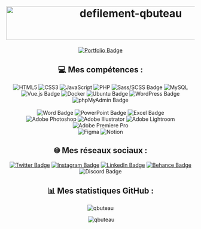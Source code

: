 <h1 align="center">
  <img src="https://readme-typing-svg.demolab.com/?lines=Bienvenue+sur+mon+GitHub+!;Je+m'appelle+Quentin+Buteau;et+je+suis+Développeur+Front-End+Junior.&font=Outfit%35Code&center=true&width=450&height=50&duration=3000&pause=1000" alt="defilement-qbuteau" width="650" height="90">
</h1>

<div align="center">

  [![Portfolio Badge](https://img.shields.io/badge/Portfolio-%23E12319?style=for-the-badge&logo=portfolio&logoColor=white)](http://qbuteau.fr/portfolio)
  
  ## 💻 Mes compétences :
  ![HTML5](https://img.shields.io/badge/html5-%23E34F26.svg?style=for-the-badge&logo=html5&logoColor=white)
  ![CSS3](https://img.shields.io/badge/css3-%231572B6.svg?style=for-the-badge&logo=css3&logoColor=white)
  ![JavaScript](https://img.shields.io/badge/javascript-%23323330.svg?style=for-the-badge&logo=javascript&logoColor=%23F7DF1E)
  ![PHP](https://img.shields.io/badge/php-%23777BB4.svg?style=for-the-badge&logo=php&logoColor=white)
  ![Sass/SCSS Badge](https://img.shields.io/badge/Sass/SCSS-CC6699?style=for-the-badge&logo=sass&logoColor=white)
  ![MySQL](https://img.shields.io/badge/mysql-%2300f.svg?style=for-the-badge&logo=mysql&logoColor=white)
  <br>
  ![Vue.js Badge](https://img.shields.io/badge/Vue.js-4FC08D?style=for-the-badge&logo=vue.js&logoColor=white)
  ![Docker](https://img.shields.io/badge/docker-%230db7ed.svg?style=for-the-badge&logo=docker&logoColor=white)
  ![Ubuntu Badge](https://img.shields.io/badge/Ubuntu-E95420?style=for-the-badge&logo=ubuntu&logoColor=white)
  ![WordPress Badge](https://img.shields.io/badge/WordPress-21759B?style=for-the-badge&logo=wordpress&logoColor=white)
  ![phpMyAdmin Badge](https://img.shields.io/badge/phpMyAdmin-4479A1?style=for-the-badge&logo=phpmyadmin&logoColor=white)
  <br><br>
  ![Word Badge](https://img.shields.io/badge/Word-2B579A?style=for-the-badge&logo=microsoft-word&logoColor=white)
  ![PowerPoint Badge](https://img.shields.io/badge/PowerPoint-B7472A?style=for-the-badge&logo=microsoft-powerpoint&logoColor=white)
  ![Excel Badge](https://img.shields.io/badge/Excel-217346?style=for-the-badge&logo=microsoft-excel&logoColor=white)<br>
  ![Adobe Photoshop](https://img.shields.io/badge/Photoshop-%2331A8FF.svg?style=for-the-badge&logo=adobe-photoshop&logoColor=white) 
  ![Adobe Illustrator](https://img.shields.io/badge/Illustrator-%23FF9A00.svg?style=for-the-badge&logo=adobe-illustrator&logoColor=white) 
  ![Adobe Lightroom](https://img.shields.io/badge/Lightroom-31A8FF.svg?style=for-the-badge&logo=Adobe%20Lightroom&logoColor=white) 
  ![Adobe Premiere Pro](https://img.shields.io/badge/Premiere%20Pro-9999FF.svg?style=for-the-badge&logo=Adobe%20Premiere%20Pro&logoColor=white) <br>
  ![Figma](https://img.shields.io/badge/Figma-%23F24E1E.svg?style=for-the-badge&logo=figma&logoColor=white) 
  ![Notion](https://img.shields.io/badge/Notion-%23000000.svg?style=for-the-badge&logo=notion&logoColor=white) 
  
  ## 🌐 Mes réseaux sociaux :
  [![Twitter Badge](https://img.shields.io/badge/twitter-quentinbto__-1DA1F2?style=for-the-badge&logo=twitter&logoColor=white)](https://twitter.com/quentinbto_)
  [![Instagram Badge](https://img.shields.io/badge/instagram-quentin.bto-E4405F?style=for-the-badge&logo=instagram&logoColor=white)](https://www.instagram.com/quentin.bto/)
  [![LinkedIn Badge](https://img.shields.io/badge/linkedin-Quentin%20Buteau-0077B5?style=for-the-badge&logo=linkedin&logoColor=white)](https://www.linkedin.com/in/quentin-buteau/)
  [![Behance Badge](https://img.shields.io/badge/behance-Quentin%20Buteau-1769FF?style=for-the-badge&logo=behance&logoColor=white)](https://www.behance.net/qbuteau)
  ![Discord Badge](https://img.shields.io/badge/Discord-quentin.bto-7289DA?style=for-the-badge&logo=discord&logoColor=white)
  
  ## 📊 Mes statistiques GitHub :
  <p><img src="https://github-readme-stats.vercel.app/api/top-langs?username=qbuteau&show_icons=true&locale=en&layout=compact" alt="qbuteau" /></p>
  <p>&nbsp;<img src="https://github-readme-stats.vercel.app/api?username=qbuteau&show_icons=true&locale=en" alt="qbuteau" /></p>
</div>

